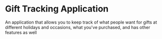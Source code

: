 # Gift Tracking Application
An application that allows you to keep track of what people want for gifts at different holidays and occasions, what you've purchased,
and has other features as well